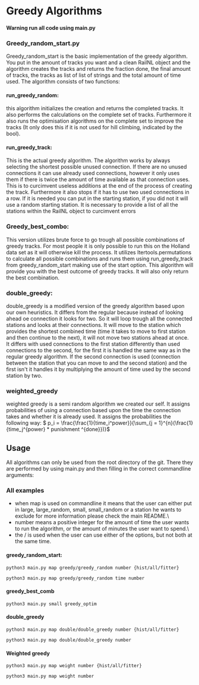 # Greedy Algorithms

#### Warning run all code using main.py

### Greedy_random_start.py
Greedy_random_start is the basic implementation of the greedy algorithm.
You put in the amount of tracks you want and a clean RailNL object and the algorithm creates the tracks and returns the fraction done, the final amount of tracks, the tracks as list of list of strings and the total amount of time used.
The algorithm consists of two functions:
#### run_greedy_random:
this algorithm initializes the creation and returns the completed tracks. It also performs the calculations on the complete set of tracks.
Furthermore it also runs the optimisation algorithms on the complete set to improve the tracks (It only does this if it is not used for hill climbing, indicated by the bool).
#### run_greedy_track:
This is the actual greedy algorithm. The algorithm works by always selecting the shortest possible unused connection.
If there are no unused connections it can use already used connections, however it only uses them if there is twice the amount of time available as that connection uses. This is to curcimvent useless additions at the end of the process of creating the track.
Furthermore it also stops if it has to use two used connections in a row.
If it is needed you can put in the starting station, if you did not it will use a random starting station.
It is necessary to provide a list of all the stations within the RailNL object to curcimvent errors
### Greedy_best_combo:
This version utilizes brute force to go trough all possible combinations of greedy tracks. For most people it is only possible to run this on the Holland data set as it will otherwise kill the process. It utilizes Itertools.permutations to calculate all possible combinations and runs them using run_greedy_track from greedy_random_start making use of the start option. This algorithm will provide you with the best outcome of greedy tracks. It will also only return the best combination.
### double_greedy:
double_greedy is a modified version of the greedy algorithm based upon our own heuristics. It differs from the regular because instead of looking ahead oe connection it looks for two. So it will loop trough all the connected stations and looks at their connections. It will move to the station which provides the shortest combined time (time it takes to move to first station and then continue to the next), it will not move two stations ahead at once.
It differs with used connections to the first station differently than used connections to the second, for the first it is handled the same way as in the regular greedy algorithm. If the second connection is used (connection between the station that you can move to and the second station) and the first isn't it handles it by multiplying the amount of time used by the second station by two.
### weighted_greedy
weighted greedy is a semi random algorithm we created our self. It assigns probabilities of using a connection based upon the time the connection takes and whether it is already used. It assigns the probabilities the following way: $ p_i = \frac{\frac{1}{time_i^power}}{\sum_{j = 1}^{n}(\frac{1}{time_j^{power} \* punishment ^{done}})}$
## Usage
All algorithms can only be used from the root directory of the git.
There they are performed by using main.py and then filling in the correct commandline arguments:
### All examples
- when map is used on commandline it means that the user can either put in large, large_random, small, small_random or a station he wants to exclude for more information please check the main README.\
- number means a positive integer for the amount of time the user wants to run the algorithm, or the amount of minutes the user want to spend.\
- the / is used when the user can use either of the options, but not both at the same time.
#### greedy_random_start:
```
python3 main.py map greedy/greedy_random number {hist/all/fitter}
```
```
python3 main.py map greedy/greedy_random time number
```
#### greedy_best_comb
```
python3 main.py small greedy_optim
```
#### double_greedy
```
python3 main.py map double/double_greedy number {hist/all/fitter}
```
```
python3 main.py map double/double_greedy number
```
#### Weighted greedy
```
python3 main.py map weight number {hist/all/fitter}
```
```
python3 main.py map weight number
```
